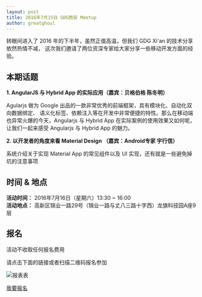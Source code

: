 ```yaml
---
layout: post
title: 2016年7月15日 GDG西安 Meetup
author: greatghoul
---
```


转眼间进入了 2016 年的下半年，虽然正值高温，但我们 GDG Xi'an 的技术分享依然热情不减，
这次我们邀请了两位资深专家给大家分享一些移动开发方面的经验。

## 本期话题

**1\. AngularJS 与 Hybrid App 的实际应用（嘉宾：贝格伯格 陈冬明）**

Agularjs 做为 Google 出品的一款非常优秀的前端框架，具有模块化、自动化双向数据绑定、
语义化标签、依赖注入等在开发中非常便捷的特性。那么在移动端也异常火爆的今天，Angularjs
与 Hybrid App 在实际案例的使用效果又如何呢，让我们一起来感受 Angularjs 与
Hybrid App 的魅力。

**2\. 以开发者的角度来看 Material Design （嘉宾：Android专家 宇行信）**

系统介绍关于实现 Material App 的常见组件以及 UI 实现，还有就是一些避免掉坑的注意事项

## 时间 & 地点

**活动时间：** 2016年7月16日（星期六）13:30 ~ 16:00  
**活动地点：** 高新区锦业一路29号（锦业一路与丈八三路十字西）龙旗科技园A座9层

## 报名

活动不收取任何报名费用

请点击下面的链接或者扫描二维码报名参加

<div class="text-center">
  <img src="http://greatghoul.b0.upaiyun.com/1607/n31buvjDMduJ2.png" alt="报表表" />

  <p>
    <a href="https://jinshuju.net/f/Id87PP" class="btn btn-success">我要报名</a>  
  </p>
</div>
